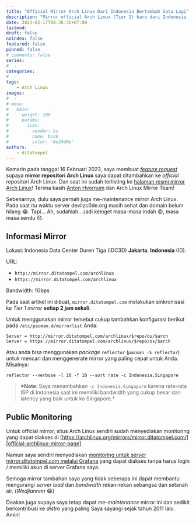```yaml
---
title: "Official Mirror Arch Linux Dari Indonesia Bertambah Satu Lagi"
description: "Mirror official Arch Linux (Tier 2) baru dari Indonesia (Lokasi: IDC Duren Tiga)."
date: 2023-02-17T08:36:36+07:00
lastmod:
draft: false
noindex: false
featured: false
pinned: false
# comments: false
series:
#  -
categories:
#  -
tags:
    - Arch Linux
images:
#  -
# menu:
#   main:
#     weight: 100
#     params:
#       icon:
#         vendor: bs
#         name: book
#         color: '#e24d0e'
authors:
    - ditatompel
---
```


Kemarin pada tanggal 16 Februari 2023, saya membuat [_feature
request_][feature-request] supaya **mirror repositori Arch Linux** saya dapat
ditambahkan ke _official_ repositori Arch Linux. Dan saat ini sudah terlisting
ke [halaman resmi mirror Arch Linux][official-archlinux-mirror-page]! Terima
kasih [Anton Hvornum][anton-hvornum] dan Arch Linux Mirror Team!

Sebenarnya, dulu saya pernah juga me-maintenance mirror Arch Linux. Pada saat
itu waktu server devilzc0de.org masih sehat dan domain belum hilang 😂.
Tapi... Ah, sudahlah.. Jadi keinget masa-masa indah 😍, masa masa sendu 😞.

## Informasi Mirror

Lokasi: Indonesia Data Center Duren Tiga (IDC3D) **Jakarta**, **Indonesia**
(ID).

URL:

- `http://mirror.ditatompel.com/archlinux`
- `https://mirror.ditatompel.com/archlinux`

Bandwidth: 1Gbps

Pada saat artikel ini dibuat, `mirror.ditatompel.com` melakukan sinkronisasi ke
_Tier 1 mirror_ **setiap 2 jam sekali**.

Untuk menggunakan mirror tersebut cukup tambahkan konfigurasi berikut pada
`/etc/pacman.d/mirrorlist` Anda:

```plain
Server = http://mirror.ditatompel.com/archlinux/$repo/os/$arch
Server = https://mirror.ditatompel.com/archlinux/$repo/os/$arch
```

Atau anda bisa menggunakan _package_ `reflector` (`pacman -S reflector`) untuk
mencari dan menggenerate mirror yang paling cepat untuk Anda. Misalnya:

```shell
reflector --verbose -l 10 -f 10 --sort rate -c Indonesia,Singapore
```

> **\*Note**: Saya menambahkan `-c Indonesia,Singapore` karena rata-rata ISP
> di Indonesia saat ini memiliki bandwidth yang cukup besar dan latency yang
> baik untuk ke Singapore.\*

## Public Monitoring

Untuk official mirror, situs Arch Linux sendiri sudah menyediakan monitoring
yang dapat diakses di
[https://archlinux.org/mirrors/mirror.ditatompel.com/][official-archlinux-mirror-page].

Namun saya sendiri menyediakan [monitoring untuk server mirror.ditatompel.com
melalui Grafana][official-archlinux-mirror-page] yang dapat diakses tanpa harus
login / memiliki akun di server Grafana saya.

Semoga mirror tambahan saya yang tidak seberapa ini dapat membantu mengurangi
_server load_ dan _bandwidth_ rekan-rekan sebangsa dan setanah air.
(_Wedjiannnn_ 😂)

Doakan juga supaya saya tetap dapat _me-maintenance_ mirror ini dan sedikit
berkontribusi ke _distro_ yang paling Saya sayangi sejak tahun 2011 lalu. Amin!

[feature-request]: https://bugs.archlinux.org/task/77542 "My feature request for official mirror"
[official-archlinux-mirror-page]: https://archlinux.org/mirrors/mirror.ditatompel.com/ "mirror.ditatompel.com details page on archlinux.org"
[anton-hvornum]: https://bugs.archlinux.org/user/15638 "Anton Hvornum, ArchLinux mirror admin"
[mirror-grafana]: https://monitor.ditatompel.com/d/mirror-ditatompel-com/mirror-ditatompel-com?orgId=2&refresh=1m "Mirror monitoring through Grafana"

